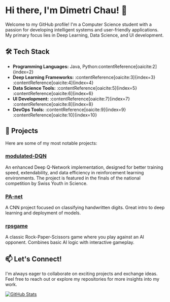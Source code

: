 # Hi there, I'm Dimetri Chau! 👋

Welcome to my GitHub profile! I'm a Computer Science student with a passion for developing intelligent systems and user-friendly applications. My primary focus lies in Deep Learning, Data Science, and UI development.

## 🛠️ Tech Stack

- **Programming Languages:** Java, Python&#8203;:contentReference[oaicite:2]{index=2}
- **Deep Learning Frameworks:** :contentReference[oaicite:3]{index=3}&#8203;:contentReference[oaicite:4]{index=4}
- **Data Science Tools:** :contentReference[oaicite:5]{index=5}&#8203;:contentReference[oaicite:6]{index=6}
- **UI Development:** :contentReference[oaicite:7]{index=7}&#8203;:contentReference[oaicite:8]{index=8}
- **DevOps Tools:** :contentReference[oaicite:9]{index=9}&#8203;:contentReference[oaicite:10]{index=10}

## 🚀 Projects

Here are some of my most notable projects:

### [modulated-DQN](https://github.com/Deonixlive/modulated-DQN)
An enhanced Deep Q-Network implementation, designed for better training speed, extendability, and data efficiency in reinforcement learning environments. The project is featured in the finals of the national competition by Swiss Youth in Science.

### [PA-net](https://github.com/Deonixlive/PA-net)
A CNN project focused on classifying handwritten digits. Great intro to deep learning and deployment of models.

### [rpsgame](https://github.com/Deonixlive/rpsgame)
A classic Rock-Paper-Scissors game where you play against an AI opponent. Combines basic AI logic with interactive gameplay.
## 📫 Let's Connect!

I'm always eager to collaborate on exciting projects and exchange ideas. Feel free to reach out or explore my repositories for more insights into my work.

[![GitHub Stats](https://github-readme-stats.vercel.app/api?username=Deonixlive&show_icons=true&theme=radical)](https://github.com/Deonixlive)
